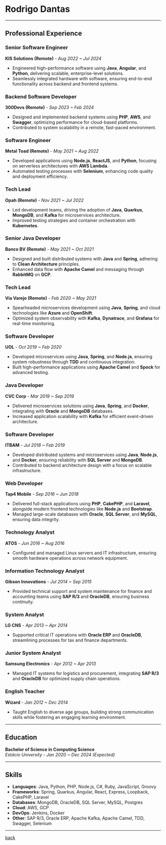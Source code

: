 # Rodrigo Dantas

---

## Professional Experience

### Senior Software Engineer  
**KIS Solutions (Remote)** - *Aug 2022 ~ Jul 2024*  
- Engineered high-performance software using **Java**, **Angular**, and **Python**, delivering scalable, enterprise-level solutions.
- Seamlessly integrated hardware with software, ensuring end-to-end functionality across backend and frontend systems.

### Backend Software Developer  
**300Devs (Remote)** - *Sep 2023 ~ Feb 2024*  
- Designed and implemented backend systems using **PHP**, **AWS**, and **Swagger**, optimizing performance for cloud-based platforms.
- Contributed to system scalability in a remote, fast-paced environment.

### Software Engineer  
**Metal Toad (Remote)** - *May 2021 ~ Aug 2022*  
- Developed applications using **Node.js**, **ReactJS**, and **Python**, focusing on serverless architectures with **AWS Lambda**.
- Automated testing processes with **Selenium**, enhancing code quality and deployment efficiency.

### Tech Lead  
**Opah (Remote)** - *Nov 2021 ~ Jul 2022*  
- Led development teams, driving the adoption of **Java**, **Quarkus**, **MongoDB**, and **Kafka** for microservices architecture.
- Improved testing strategies and container orchestration with **Kubernetes**.

### Senior Java Developer  
**Banco BV (Remote)** - *May 2021 ~ Oct 2021*  
- Designed and built distributed systems with **Java** and **Spring**, adhering to **Clean Architecture** principles.
- Enhanced data flow with **Apache Camel** and messaging through **RabbitMQ** on **GCP**.

### Tech Lead  
**Via Varejo (Remote)** - *Feb 2020 ~ May 2021*  
- Spearheaded microservices development using **Java**, **Spring**, and cloud technologies like **Azure** and **OpenShift**.
- Optimized system observability with **Kafka**, **Dynatrace**, and **Grafana** for real-time monitoring.

### Software Developer  
**UOL** - *Oct 2019 ~ Feb 2020*  
- Developed microservices using **Java**, **Spring**, and **Node.js**, ensuring system robustness through **TDD** and continuous integration.
- Built high-performance applications using **Apache Camel** and **Spock** for advanced testing.

### Java Developer  
**CVC Corp** - *Mar 2019 ~ Sep 2019*  
- Delivered microservices solutions using **Java**, **Spring**, and **Docker**, integrating with **Oracle** and **MongoDB** databases.
- Increased application scalability with **Kafka** for efficient event-driven architecture.

### Software Developer  
**ITBAM** - *Jul 2018 ~ Feb 2019*  
- Developed distributed systems and microservices using **Java**, **Node.js**, and **Docker**, ensuring reliability with **SQL Server** and **MongoDB**.
- Contributed to backend architecture design with a focus on scalable infrastructure.

### Web Developer  
**Tap4 Mobile** - *Sep 2016 ~ Jun 2018*  
- Delivered full-stack applications using **PHP**, **CakePHP**, and **Laravel**, alongside modern frontend technologies like **Node.js** and **Bootstrap**.
- Managed large-scale databases with **Oracle**, **SQL Server**, and **MySQL**, ensuring data integrity.

### Technology Analyst  
**ATOS** - *Jun 2016 ~ Aug 2016*  
- Configured and managed Linux servers and IT infrastructure, ensuring smooth hardware operations across network equipment.

### Information Technology Analyst  
**Gibson Innovations** - *Jul 2014 ~ Sep 2015*  
- Provided technical support and system maintenance for finance and accounting teams using **SAP R/3** and **OracleDB**, ensuring business continuity.

### System Analyst  
**LG CNS** - *Apr 2013 ~ Apr 2014*  
- Supported critical IT operations with **Oracle ERP** and **OracleDB**, streamlining processes for tax and finance departments.

### Junior System Analyst  
**Samsung Electronics** - *Apr 2012 ~ Apr 2013*  
- Managed IT systems for logistics and procurement, integrating **SAP R/3** and **OracleDB** for optimized supply chain operations.

### English Teacher  
**Wizard** - *Jan 2012 ~ Dec 2014*  
- Taught English to diverse age groups, building strong communication skills while fostering an engaging learning environment.

---

## Education

**Bachelor of Science in Computing Science**  
*Estácio University* - *Jan 2020 ~ Dec 2024 (Expected)*

---

## Skills

- **Languages**: Java, Python, PHP, Node.js, C#, Ruby, JavaScript, Groovy  
- **Frameworks**: Spring, Quarkus, Angular, React, Express, Loopback, CakePHP, Laravel  
- **Databases**: MongoDB, OracleDB, SQL Server, MySQL, Postgres  
- **Cloud**: AWS, GCP  
- **DevOps**: Jenkins, Docker  
- **Other**: SAP R/3, Oracle ERP, Apache Kafka, Apache Camel, TDD, Swagger, Selenium

---

[back](../README.md)
